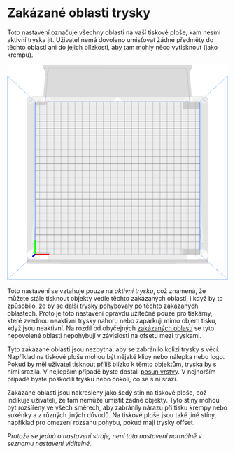 Zakázané oblasti trysky
====
Toto nastavení označuje všechny oblasti na vaší tiskové ploše, kam nesmí aktivní tryska jít. Uživatel nemá dovoleno umisťovat žádné předměty do těchto oblastí ani do jejich blízkosti, aby tam mohly něco vytisknout (jako krempu).

![Šedé plochy označují nepovolené oblasti kolem míst, kde jsou klipy na podložce tisku](../../../articles/images/machine_disallowed_areas.png)

Toto nastavení se vztahuje pouze na *aktivní trysku*, což znamená, že můžete stále tisknout objekty vedle těchto zakázaných oblastí, i když by to způsobilo, že by se další trysky pohybovaly po těchto zakázaných oblastech. Proto je toto nastavení opravdu užitečné pouze pro tiskárny, které zvednou neaktivní trysky nahoru nebo zaparkují mimo objem tisku, když jsou neaktivní. Na rozdíl od obyčejných [zakázaných oblastí](machine_disallowed_areas.md) se tyto nepovolené oblasti nepohybují v závislosti na ofsetu mezi tryskami.

Tyto zakázané oblasti jsou nezbytná, aby se zabránilo kolizi trysky s věcí. Například na tiskové ploše mohou být nějaké klipy nebo nálepka nebo logo. Pokud by měl uživatel tisknout příliš blízko k těmto objektům, tryska by s nimi srazila. V nejlepším případě byste dostali [posun vrstvy](../troubleshooting/layer_shift.md). V nejhorším případě byste poškodili trysku nebo cokoli, co se s ní srazí.

Zakázané oblasti jsou nakresleny jako šedý stín na tiskové ploše, což indikuje uživateli, že tam nemůže umístit žádné objekty. Tyto stíny mohou být rozšířeny ve všech směrech, aby zabránily nárazu při tisku krempy nebo sukénky a z různých jiných důvodů. Na tiskové ploše jsou také jiné stíny, například pro omezení rozsahu pohybu, pokud mají trysky offset.

*Protože se jedná o nastavení stroje, není toto nastavení normálně v seznamu nastavení viditelné.*